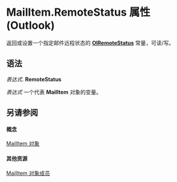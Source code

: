 
# MailItem.RemoteStatus 属性 (Outlook)

返回或设置一个指定邮件远程状态的  **[OlRemoteStatus](2df0404c-26c9-87d4-6916-d75aff8e3fbc.md)** 常量，可读/写。


## 语法

 _表达式_. **RemoteStatus**

 _表达式_ 一个代表 **MailItem** 对象的变量。


## 另请参阅


#### 概念


[MailItem 对象](14197346-05d2-0250-fa4c-4a6b07daf25f.md)
#### 其他资源


[MailItem 对象成员](1094d7df-ee80-a4b0-5a21-db2979506e6b.md)